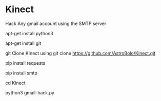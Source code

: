 # Kinect
Hack Any gmail account using the SMTP server

apt-get install python3

apt-get install git

git Clone Kinect using git clone https://github.com/AstroBolo/Kinect.git

pip install requests

pip install smtp

cd Kinect

python3 gmail-hack.py



